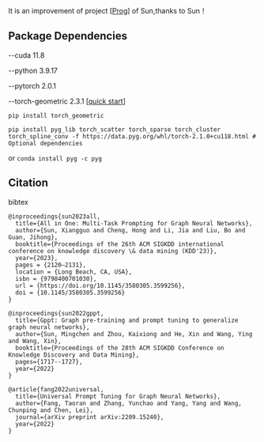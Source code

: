 It is an improvement of project [[Prog](https://github.com/sheldonresearch/ProG )] of Sun,thanks to Sun！


## Package Dependencies
--cuda 11.8

--python 3.9.17 

--pytorch 2.0.1 

--torch-geometric 2.3.1
[[quick start](https://pytorch-geometric.readthedocs.io/en/latest/install/installation.html )]


``pip install torch_geometric``

``pip install pyg_lib torch_scatter torch_sparse torch_cluster torch_spline_conv -f https://data.pyg.org/whl/torch-2.1.0+cu118.html # Optional dependencies``

or 
``conda install pyg -c pyg``



## Citation

bibtex

```
@inproceedings{sun2023all,
  title={All in One: Multi-Task Prompting for Graph Neural Networks},
  author={Sun, Xiangguo and Cheng, Hong and Li, Jia and Liu, Bo and Guan, Jihong},
  booktitle={Proceedings of the 26th ACM SIGKDD international conference on knowledge discovery \& data mining (KDD'23)},
  year={2023},
  pages = {2120–2131},
  location = {Long Beach, CA, USA},
  isbn = {9798400701030},
  url = {https://doi.org/10.1145/3580305.3599256},
  doi = {10.1145/3580305.3599256}
}

```
```
@inproceedings{sun2022gppt,
  title={Gppt: Graph pre-training and prompt tuning to generalize graph neural networks},
  author={Sun, Mingchen and Zhou, Kaixiong and He, Xin and Wang, Ying and Wang, Xin},
  booktitle={Proceedings of the 28th ACM SIGKDD Conference on Knowledge Discovery and Data Mining},
  pages={1717--1727},
  year={2022}
}
```
```
@article{fang2022universal,
  title={Universal Prompt Tuning for Graph Neural Networks},
  author={Fang, Taoran and Zhang, Yunchao and Yang, Yang and Wang, Chunping and Chen, Lei},
  journal={arXiv preprint arXiv:2209.15240},
  year={2022}
}
```
